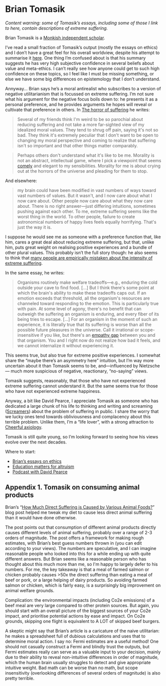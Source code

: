 # Brian Tomasik
*Content warning: some of Tomasik’s essays, including some of those I link to here, contain descriptions of extreme suffering.*

Brian Tomasik is a [Monkish independent scholar](/misc/monkish-independent-scholar.md).

I’ve read a small fraction of Tomasik’s output (mostly the essays on ethics) and I don’t have a great feel for his overall worldview, despite his attempt to summarise it [here](https://reducing-suffering.org/summary-beliefs-values-big-questions/). One thing I’m confused about is that his summary suggests he has very high subjective confidence in several beliefs about value and meta-ethics. I can’t really see how anyone could get to such high confidence on these topics, so I feel like I must be missing something, or else we have some big differences on epistemology that I don’t understand. 

Annyway... Brian says he’s a moral antirealist who subscribes to a version of negative utilitarianism that is focussed on extreme suffering. I’m not sure what his argument for the negative focus boils down to: he presents it as a personal preference, and he provides arguments he hopes will reveal or cultivate that preference in others. In [The horror of suffering](https://reducing-suffering.org/the-horror-of-suffering/) he writes:

> Several of my friends think I'm weird to be so parochial about reducing suffering and not take a more far-sighted view of my idealized moral values. They tend to shrug off pain, saying it's not so bad. They think it's extremely peculiar that I don't want to be open to changing my moral perspective and coming to realize that suffering isn't so important and that other things matter comparably.

> Perhaps others don't understand what it's like to be me. Morality is not an abstract, intellectual game, where I pick a viewpoint that seems  [comely](http://www.utilitarian-essays.com/beauty-driven-morality.html)  and elegant to my sensibilities. Morality for me is about crying out at the horrors of the universe and pleading for them to stop.

And elsewhere:

> my brain could have been modified in vast numbers of ways toward vast numbers of values. But it wasn't, and I now care about what I now care about. Other people now care about what they now care about. There is no right answer—just differing intuitions, sometimes pushing against each other. To me, extreme suffering seems like the worst thing in the world. To other people, failure to create astronomical numbers of happy lives feels equally horrifying. That's just the way it is.

I suppose he would see me as someone with a preference function that, like him, cares a great deal about reducing extreme suffering, but that, unlike him, puts great weight on realising positive experiences and a bundle of other plural values. This probably isn’t the full story though: he also seems to think that [many people are empirically mistaken about the intensity of extreme suffering](https://reducing-suffering.org/the-horror-of-suffering/).

In the same essay, he writes:

> Organisms routinely make welfare tradeoffs—e.g., enduring the cold outside your cave to find food. […] But I think there's some point at which the brain's ability to make these tradeoffs caps out. If an emotion exceeds that threshold, all the organism's resources are channeled toward responding to the emotion. This is particularly true with pain. At some level of agony, there's no benefit that can outweigh the suffering an organism is enduring, and every fiber of its being tries to escape.
> […]
> For an organism in the moment of such an experience, it is literally true that its suffering is worse than all the possible future pleasures in the universe. Call it irrational or scope-insensitive if you like, but there's an  [empathy gap](https://en.wikipedia.org/wiki/Empathy_gap)  between you and that organism. You and I right now do not realize how bad it feels, and we cannot internalize it without experiencing it.

This seems true, but also true for extreme positive experiences. I somewhat share the “maybe there’s an asymmetry here” intuition, but I’m way more uncertain about it than Tomasik seems to be, and—influenced by Nietzsche— much more suspicious of negative, reactionary, “no-saying” views.

Tomasik suggests, reasonably, that those who have not experienced extreme suffering cannot understand it. But the same seems true for those who have not experienced extreme happiness.

Anyway, a bit like David Pearce, I appreciate Tomasik as someone who has dedicated a large chunk of his life to thinking and writing and screaming ([Screamers](/misc/screamers.md)) about the problem of suffering in public. I share the worry that we lucky ones tend towards obliviousness and complacency about this terrible problem. Unlike them, I’m a “life lover”, with a strong attraction to [Cheerful axiology](/misc/cheerful-axiology.md).

Tomasik is still quite young, so I’m looking forward to seeing how his views evolve over the next decades.

Where to start:
* [Brian’s essays on ethics](https://reducing-suffering.org/#ethics)
* [Education matters for altruism](https://longtermrisk.org/education-matters-for-altruism/#Taking_the_big_picture_Textbooks_review_articles_and_Wikipedia)
* [Podcast with David Pearce](https://futureoflife.org/2018/08/16/ai-alignment-podcast-metaethics-of-joy-suffering-with-brian-tomasik-and-david-pearce/)

## Appendix 1. Tomasik on consuming animal products
Brian’s “[How Much Direct Suffering is Caused by Various Animal Foods?](https://reducing-suffering.org/how-much-direct-suffering-is-caused-by-various-animal-foods/)” blog post helped me tweak my diet to cause less direct animal suffering than it would have done otherwise. 

The post points out that consumption of different animal products directly causes different levels of animal suffering, probably over a range of 2-3 orders of magnitude. The post offers a framework for making rough estimates, with Brian’s best guess numbers thrown in (you can edit according to your views). The numbers are speculative, and I can imagine reasonable people who looked into this for a while ending up with quite different answers. But Brian seems like a reasonable person who has thought about this much more than me, so I'm happy to largely defer to his numbers. For me, the key takeaway is that a meal of farmed salmon or chicken probably causes >50x the direct suffering than eating a meal of beef or pork, or a large helping of dairy products. So avoiding farmed salmon or chicken, which is fairly easy, is a surprisingly big improvement on animal welfare grounds. 

Complication: the environmental impacts (including Co2e emissions) of a beef meal are very large compared to other protein sources. But again, you should start with an overall picture of the biggest sources of your Co2e impact, and prioritise potential actions by ease and impact. On Co2e grounds, skipping one flight is equivalent to A LOT of skipped beef burgers. 

A skeptic might say that Brian’s article is a caricature of the naive utilitarian: he makes a spreadsheet full of dubious calculations and uses that to determine moral action. I say no: Fermi estimates are a useful method! One should not casually construct a Fermi and blindly trust the outputs, but Fermi estimates really can serve as a valuable input to your decision, mainly due to their ability to reveal non-intuitive differences in order of magnitude, which the human brain usually struggles to detect and give appropriate intuitive weight. Bad math can be worse than no math, but scope insensitivity (overlooking differences of several orders of magnitude) is also pretty terrible.

<!-- #web/people -->

<!-- {BearID:brian-tomasik.md} -->
